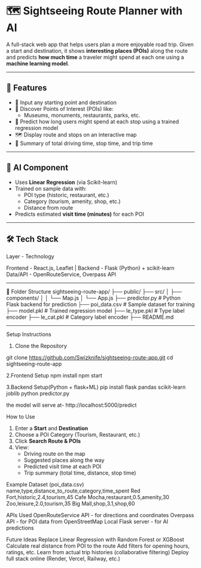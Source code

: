 # 🗺️ Sightseeing Route Planner with AI

A full-stack web app that helps users plan a more enjoyable road trip. Given a start and destination, it shows **interesting places (POIs)** along the route and predicts **how much time** a traveler might spend at each one using a **machine learning model**.

---

## 🚀 Features

- 🧭 Input any starting point and destination
- 📍 Discover Points of Interest (POIs) like:
  - Museums, monuments, restaurants, parks, etc.
- 🔮 Predict how long users might spend at each stop using a trained regression model
- 🗺️ Display route and stops on an interactive map
- 🧾 Summary of total driving time, stop time, and trip time

---

## 🧠 AI Component

- Uses **Linear Regression** (via Scikit-learn)
- Trained on sample data with:
  - POI type (historic, restaurant, etc.)
  - Category (tourism, amenity, shop, etc.)
  - Distance from route
- Predicts estimated **visit time (minutes)** for each POI

---

## 🛠️ Tech Stack
 Layer     - Technology              

 Frontend  - React.js, Leaflet        |
 Backend   - Flask (Python) + scikit-learn 
 Data/API  -  OpenRouteService, Overpass API 

---

 📁 Folder Structure
sightseeing-route-app/
├── public/
├── src/
│ ├── components/
│ │ └── Map.js
│ └── App.js
├── predictor.py # Python Flask backend for prediction
├── poi_data.csv # Sample dataset for training
├── model.pkl # Trained regression model
├── le_type.pkl # Type label encoder
├── le_cat.pkl # Category label encoder
├── README.md


---

 Setup Instructions

1. Clone the Repository

git clone https://github.com/Swizknife/sightseeing-route-app.git
cd sightseeing-route-app

2.Frontend Setup
npm install
npm start

3.Backend Setup(Python + flask+ML)
pip install flask pandas scikit-learn joblib
python predictor.py

the model will serve at-
http://localhost:5000/predict

 How to Use
1. Enter a **Start** and **Destination**
2. Choose a POI Category (Tourism, Restaurant, etc.)
3. Click **Search Route & POIs**
4. View:
   - Driving route on the map
   - Suggested places along the way
   - Predicted visit time at each POI
   - Trip summary (total time, distance, stop time)


Example Dataset (poi_data.csv)
name,type,distance_to_route,category,time_spent
Red Fort,historic,2.4,tourism,45
Cafe Mocha,restaurant,0.5,amenity,30
Zoo,leisure,2.0,tourism,35
Big Mall,shop,3.1,shop,60

 APIs Used
OpenRouteService API - for directions and coordinates
Overpass API - for POI data from OpenStreetMap
Local Flask server - for AI predictions

 Future Ideas
Replace Linear Regression with Random Forest or XGBoost
Calculate real distance from POI to the route
Add filters for opening hours, ratings, etc.
Learn from actual trip histories (collaborative filtering)
Deploy full stack online (Render, Vercel, Railway, etc.)




